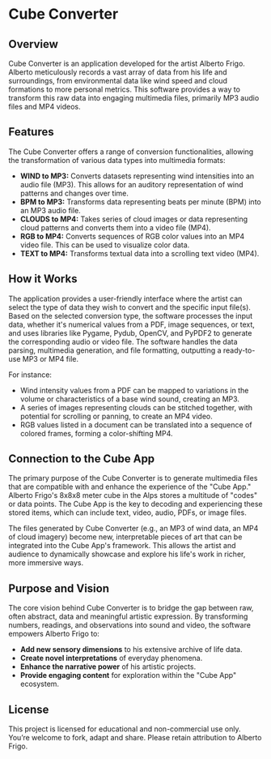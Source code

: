 # Cube Converter

## Overview

Cube Converter is an application developed for the artist Alberto Frigo. Alberto meticulously records a vast array of data from his life and surroundings, from environmental data like wind speed and cloud formations to more personal metrics. This software provides a way to transform this raw data into engaging multimedia files, primarily MP3 audio files and MP4 videos.

## Features

The Cube Converter offers a range of conversion functionalities, allowing the transformation of various data types into multimedia formats:

* **WIND to MP3:** Converts datasets representing wind intensities into an audio file (MP3). This allows for an auditory representation of wind patterns and changes over time.
* **BPM to MP3:** Transforms data representing beats per minute (BPM) into an MP3 audio file.
* **CLOUDS to MP4:** Takes series of cloud images or data representing cloud patterns and converts them into a video file (MP4). 
* **RGB to MP4:** Converts sequences of RGB color values into an MP4 video file. This can be used to visualize color data.
* **TEXT to MP4:** Transforms textual data into a scrolling text video (MP4).

## How it Works

The application provides a user-friendly interface where the artist can select the type of data they wish to convert and the specific input file(s). Based on the selected conversion type, the software processes the input data, whether it's numerical values from a PDF, image sequences, or text, and uses libraries like Pygame, Pydub, OpenCV, and PyPDF2 to generate the corresponding audio or video file. The software handles the data parsing, multimedia generation, and file formatting, outputting a ready-to-use MP3 or MP4 file.

For instance:
* Wind intensity values from a PDF can be mapped to variations in the volume or characteristics of a base wind sound, creating an MP3.
* A series of images representing clouds can be stitched together, with potential for scrolling or panning, to create an MP4 video.
* RGB values listed in a document can be translated into a sequence of colored frames, forming a color-shifting MP4.

## Connection to the Cube App

The primary purpose of the Cube Converter is to generate multimedia files that are compatible with and enhance the experience of the "Cube App." Alberto Frigo's 8x8x8 meter cube in the Alps stores a multitude of "codes" or data points. The Cube App is the key to decoding and experiencing these stored items, which can include text, video, audio, PDFs, or image files.

The files generated by Cube Converter (e.g., an MP3 of wind data, an MP4 of cloud imagery) become new, interpretable pieces of art that can be integrated into the Cube App's framework. This allows the artist and audience to dynamically showcase and explore his life's work in richer, more immersive ways.

## Purpose and Vision

The core vision behind Cube Converter is to bridge the gap between raw, often abstract, data and meaningful artistic expression. By transforming numbers, readings, and observations into sound and video, the software empowers Alberto Frigo to:

* **Add new sensory dimensions** to his extensive archive of life data.
* **Create novel interpretations** of everyday phenomena.
* **Enhance the narrative power** of his artistic projects.
* **Provide engaging content** for exploration within the "Cube App" ecosystem.

## License

This project is licensed for educational and non-commercial use only. You’re welcome to fork, adapt and share. Please retain attribution to Alberto Frigo.
